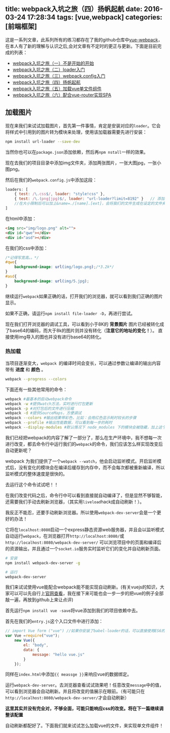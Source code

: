 title: webpack入坑之旅（四）扬帆起航
date: 2016-03-24 17:28:34
tags: [vue,webpack]
categories: [前端框架]
---

这是一系列文章，此系列所有的练习都存在了我的github仓库中[vue-webpack](//github.com/guowenfh/vue-webpack)，在本人有了新的理解与认识之后,会对文章有不定时的更正与更新。下面是目前完成的列表：

- [webpack入坑之旅（一）不是开始的开始](http://guowenfh.github.io/2016/03/24/vue-webpack-01-base/)
- [webpack入坑之旅（二）loader入门](http://guowenfh.github.io/2016/03/24/vue-webpack-02-deploy/)
- [webpack入坑之旅（三）webpack.config入门](http://guowenfh.github.io/2016/03/24/vue-webpack-03-config/)
- [webpack入坑之旅（四）扬帆起航](http://guowenfh.github.io/2016/03/24/vue-webpack-04-custom/)
- [webpack入坑之旅（五）加载vue单文件组件](http://guowenfh.github.io/2016/03/25/vue-webpack-05-vue/)
- [webpack入坑之旅（六）配合vue-router实现SPA](http://guowenfh.github.io/2016/03/28/vue-webpack-06-router/)


## 加载图片

现在来我们来试试加载图片，首先第一件事情，肯定是安装对应的`loader`。它会将样式中引用到的图片转为模块来处理，使用该加载器需要先进行安装：

```sh
npm install url-loader --save-dev
```
当然你也可以在`package.json`添加依赖，然后再`npm nstall`一样的效果。

现在去我们的项目目录中添加img文件夹，添加两张图片，一张大图jpg，一张小图png。

然后在我们的`webpack.config.js`中添加这段：

```js
loaders: [
    { test: /\.css$/, loader: "style!css" },
    { test: /\.(png|jpg)$/, loader: "url-loader?limit=8192" }   // 添加到这！并且会按照文件大小, 或者转化为 base64, 或者单独作为文件
    //在大小限制后可以加上&name=./[name].[ext]，会将我们的文件生成在设定的文件夹下。
]
```
在html中添加：

```html
<img src="img/logo.png" alt="">
<div id="qwe"></div>
<div id="asd"></div>
```

在我们的css中添加：

```css
/*记得写宽高。。*/
#qwe{
    background-image: url(img/logo.png);/*3.2k*/
}
#asd{
    background-image: url(img/5.jpg);
}
```

继续运行`webpack`如果正确的话，打开我们的浏览器，就可以看到我们正确的图片显示。

如果不正确，请运行`npm install file-loader -D`，再进行尝试。

现在我们打开浏览器的调试工具，可以看到小于8K的 **背景图片** 图片已经被转化成了base64的编码，而大于8k的图片则并没有转化（**注意它的地址的变化！**）。
直接使用img导入的图也并没有进行base64的转化。


### 热加载

当项目逐渐变大，`webpack `的编译时间会变长，可以通过参数让编译的输出内容带有 **进度** 和 **颜色** 。

```sh
webpack --progress --colors
```
下面还有一些其他常用的命令：

```sh
webpack #最基本的启动webpack命令
webpack -w #提供watch方法，实时进行打包更新
webpack -p #对打包后的文件进行压缩
webpack -d #提供SourceMaps，方便调试
webpack --colors #输出结果带彩色，比如：会用红色显示耗时较长的步骤
webpack --profile #输出性能数据，可以看到每一步的耗时
webpack --display-modules #默认情况下 node_modules 下的模块会被隐藏，加上这个参数可以显示这些被隐藏的模块
```

我们已经把webpack的内容了解了一部分了，那么在生产环境中，我不想每一次进行改变，都去命令行中运行我们的`webpack`的命令，我们应该怎么样实现改变后自动更新呢？

webpack 为我们提供了一个`webpack --watch`，他会启动监听模式。开启监听模式后，没有变化的模块会在编译后缓存到内存中，而不会每次都被重新编译，所以监听模式的整体速度是很快的。

去运行这个命令试试吧！！

在我们改变代码之后，命令行中可以看到直接就自动编译了，但是显然不够智能，还需要我们手动去刷新浏览器，（其实用`liveload`hack成自动刷新！）。

我反正不能忍，还要手动刷新浏览器。所以使用`webpack-dev-server`会是一个更好的办法！

它将在`localhost:8080`启动一个express静态资源web服务器，并且会以监听模式自动运行`webpack`，在浏览器打开`http://localhost:8080/`或 `http://localhost:8080/webpack-dev-server/` 可以浏览项目中的页面和编译后的资源输出，并且通过一个`socket.io`服务实时监听它们的变化并自动刷新页面。

```sh
# 安装
npm install webpack-dev-server -g

# 运行
webpack-dev-server
```
我们来试试使用vue能配合webpack能不能实现自动刷新。(有关vuejs的知识，大家可以可以先自行上[官网查看](http://cn.vuejs.org/guide/)，我在接下来可能也会一步一步的把vue的例子全部敲一遍，再放到github上来让点评)

首先运行`npm install vue -save`将vue添加到我们的项目依赖中去。

首先在我们的`entry.js`这个入口文件中进行添加：

```js
// import Vue form ("vue") //如果你安装了babel-loader的话，可以直接使用ES6的语法
var Vue =require("vue");
    new Vue({
        el: "body",
        data: {
            message: "hello vue.js"
        }
    });

```

同样在`index.html`中添加`{{ meassge }}`来响应vue的数据绑定。

运行`webpack-dev-server`。去浏览器查看试试效果吧！任意改变`message`中的值，可以看到浏览器会自动刷新。并且将改变的值展示在眼前。（有可能只在`http://localhost:8080/webpack-dev-server/`才会自动刷新）

**这里其实并没有完全对，不够全面，可能只能响应css的改变。将在下一篇继续调整该配置**

自动刷新都配好了。下面我们就来试试怎么加载vue的文件，来实现单文件组件！
